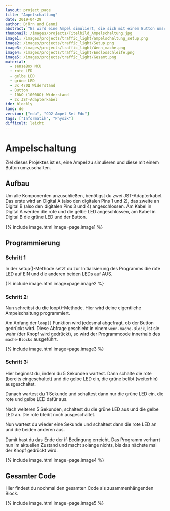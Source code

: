 ```yaml
---
layout: project_page
title: "Ampelschaltung"
date: 2019-04-29
author: Björn und Benni
abstract: "Es wird eine Ampel simuliert, die sich mit einem Button umschalten lässt."
thumbnail: /images/projects/Titelbild_Ampelschaltung.jpg
image1: /images/projects/traffic_light/ampelschaltung_setup.png
image2: /images/projects/traffic_light/Setup.png
image3: /images/projects/traffic_light/Wenn_mache.png
image4: /images/projects/traffic_light/Endlosschleife.png
image5: /images/projects/traffic_light/Gesamt.png
material:
  - senseBox MCU
  - rote LED
  - gelbe LED
  - grüne LED
  - 3x 470Ω Widerstand
  - Button
  - 10kΩ (10000Ω) Widerstand
  - 2x JST-Adapterkabel
ide: blockly
lang: de
version: ["edu", "CO2-Ampel Set Edu"]
tags: ["Informatik", "Physik"]
difficult: leicht
---
```


# Ampelschaltung

Ziel dieses Projektes ist es, eine Ampel zu simulieren und diese mit einem Button umzuschalten.

## Aufbau

Um alle Komponenten anzuschließen, benötigst du zwei JST-Adapterkabel. Das erste wird an Digital A (also den digitalen Pins 1 und 2), das zweite an Digital B (also den digitalen Pins 3 und 4) angeschlossen. Am Kabel in Digital A werden die rote und die gelbe LED angeschlossen, am Kabel in Digital B die grüne LED und der Button.

{% include image.html image=page.image1 %}

## Programmierung

### Schritt 1

In der setup()-Methode setzt du zur Initialisierung des Programms die rote LED auf EIN und die anderen beiden LEDs auf AUS.

{% include image.html image=page.image2 %}

### Schritt 2:

Nun schreibst du die loop()-Methode. Hier wird deine eigentliche Ampelschaltung programmiert.

Am Anfang der `loop()` Funktion wird jedesmal abgefragt, ob der Button gedrückt wird.
Diese Abfrage geschieht in einem `wenn-mache-Block`, ist sie wahr (der Knopf wird gedrückt), so wird der Programmcode innerhalb des `mache-Blocks` ausgeführt.

{% include image.html image=page.image3 %}

### Schritt 3:

Hier beginnst du, indem du 5 Sekunden wartest. Dann schalte die rote (bereits eingeschaltet) und die gelbe LED ein, die grüne belibt (weiterhin) ausgeschaltet.

Danach wartest du 1 Sekunde und schaltest dann nur die grüne LED ein, die rote und gelbe LED dafür aus.

Nach weiteren 5 Sekunden, schaltest du die grüne LED aus und die gelbe LED an. Die rote bleibt noch ausgeschaltet.

Nun wartest du wieder eine Sekunde und schaltest dann die rote LED an und die beiden anderen aus.

Damit hast du das Ende der if-Bedingung erreicht. Das Programm verharrt nun im aktuellen Zustand und macht solange nichts, bis das nächste mal der Knopf gedrückt wird.

{% include image.html image=page.image4 %}

## Gesamter Code

Hier findest du nochmal den gesamten Code als zusammenhängenden Block.

{% include image.html image=page.image5 %}
